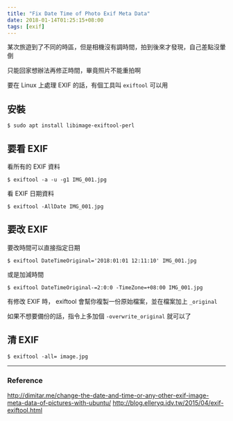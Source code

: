```yaml
---
title: "Fix Date Time of Photo Exif Meta Data"
date: 2018-01-14T01:25:15+08:00
tags: [exif]
---
```


某次旅遊到了不同的時區，但是相機沒有調時間，拍到後來才發現，自己差點沒暈倒

只能回家想辦法再修正時間，畢竟照片不能重拍啊

要在 Linux 上處理 EXIF 的話，有個工具叫 `exiftool` 可以用

## 安裝

```
$ sudo apt install libimage-exiftool-perl
```

## 要看 EXIF

看所有的 EXIF 資料

```
$ exiftool -a -u -g1 IMG_001.jpg
```

看 EXIF 日期資料

```
$ exiftool -AllDate IMG_001.jpg
```

## 要改 EXIF

要改時間可以直接指定日期

```
$ exiftool DateTimeOriginal='2018:01:01 12:11:10' IMG_001.jpg
```

或是加減時間

```
$ exiftool DateTimeOriginal-=2:0:0 -TimeZone=+08:00 IMG_001.jpg
```

有修改 EXIF 時， exiftool 會幫你複製一份原始檔案，並在檔案加上 `_original`

如果不想要備份的話，指令上多加個 `-overwrite_original` 就可以了

## 清 EXIF

```
$ exiftool -all= image.jpg
```

---

### Reference

http://dimitar.me/change-the-date-and-time-or-any-other-exif-image-meta-data-of-pictures-with-ubuntu/
http://blog.elleryq.idv.tw/2015/04/exif-exiftool.html
